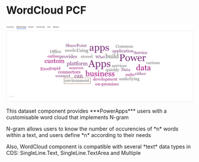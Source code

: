 # WordCloud PCF
  
![](Screenshots/WordCloud.gif)


<p> This dataset component provides ***PowerApps*** users with a customisable word cloud that implements N-gram <p>
  
<p> N-gram allows users to know the number of occurencies of *n* words within a text, and users define *n* according to their needs <p>
  
<p> Also, WordCloud component is compatible with several *text* data types in CDS: SingleLine.Text, SingleLine.TextArea and Multiple <p>
  
